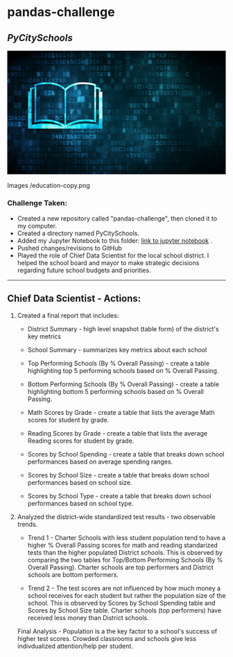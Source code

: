 # pandas-challenge 
## *PyCitySchools*

![education](https://github.com/Kpearson72/pandas-challenge/blob/main/Images%20/education_copy.png)

Images /education-copy.png

### Challenge Taken:

* Created a new repository called "pandas-challenge", then cloned it to my computer. 
* Created a directory named PyCitySchools.
* Added my Jupyter Notebook to this folder: [link to jupyter notebook](https://github.com/Kpearson72/pandas-challenge/blob/main/PyCitySchools/PyCitySchools_starter-FINAL.ipynb)
.
* Pushed changes/revisions to GitHub
* Played the role of Chief Data Scientist for the local school district. I helped the school board and mayor to make strategic decisions regarding future school budgets and priorities.
---------------------------------------
## Chief Data Scientist - Actions:

1. Created a final report that includes:
    *  District Summary - high level snapshot (table form) of the district's key metrics

    *  School Summary - summarizes key metrics about each school

    *  Top Performing Schools (By % Overall Passing) - create a table highlighting top 5 performing schools based on % Overall Passing.

    *  Bottom Performing Schools (By % Overall Passing) - create a table highlighting bottom 5 performing schools based on % Overall Passing.

    *  Math Scores by Grade - create a table that lists the average Math scores for student by grade.

    *  Reading Scores by Grade - create a table that lists the average Reading scores for student by grade.

    *  Scores by School Spending - create a table that breaks down school performances based on average spending ranges.

    *  Scores by School Size - create a table that breaks down school performances based on school size.

    *  Scores by School Type - create a table that breaks down school performances based on school type.

2. Analyzed the district-wide standardized test results - two observable trends.

    * Trend 1  - Charter Schools with less student population tend to have a higher % Overall Passing scores for math and reading standarized tests than the higher populated District schools. This is observed by comparing the two tables for Top/Bottom Performing Schools (By % Overall Passing).
    Charter schools are top performers and District schools are bottom performers.

    * Trend 2 - The test scores are not influenced by how much money a school receives for each student but rather the population size of the school. This is observed by Scores by School Spending table and Scores by School Size table. Charter schools (top performers) have received less money than District schools.

    Final Analysis - Population is a the key factor to a school's success of higher test scores. Crowded classrooms and schools give less indivdualized attention/help per student.




